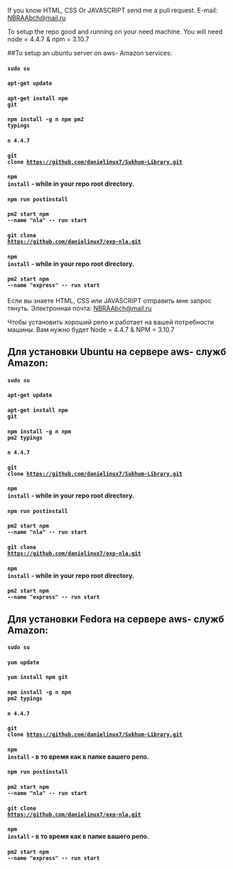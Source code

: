 If you know HTML, CSS Or JAVASCRIPT send me a pull request.
E-mail: NBRAAbch@mail.ru

To setup the repo good and running on your need machine. You will need node = 4.4.7 & npm = 3.10.7

##To setup an ubuntu server on aws- Amazon services:

#### <code>sudo su</code>
#### <code>apt-get update</code>
#### <code>apt-get install npm git</code>
#### <code>npm install -g n npm pm2 typings</code>
#### <code>n 4.4.7</code>
#### <code>git clone https://github.com/danielinux7/Sukhum-Library.git</code>
#### <code>npm install</code> - while in your repo root directory.
#### <code>npm run postinstall</code>
#### <code>pm2 start npm --name "nla" -- run start</code>
#### <code>git clone https://github.com/danielinux7/exp-nla.git</code>
#### <code>npm install</code> - while in your repo root directory.
#### <code>pm2 start npm --name "express" -- run start</code>

Если вы знаете HTML, CSS или JAVASCRIPT отправить мне запрос тянуть. Электронная почта: NBRAAbch@mail.ru

Чтобы установить хороший репо и работает на вашей потребности машины. Вам нужно будет Node = 4.4.7 & NPM = 3.10.7

## Для установки Ubuntu на сервере aws- служб Amazon:
#### <code>sudo su</code>
#### <code>apt-get update</code>
#### <code>apt-get install npm git</code>
#### <code>npm install -g n npm pm2 typings</code>
#### <code>n 4.4.7</code>
#### <code>git clone https://github.com/danielinux7/Sukhum-Library.git</code>
#### <code>npm install</code> - while in your repo root directory.
#### <code>npm run postinstall</code>
#### <code>pm2 start npm --name "nla" -- run start</code>
#### <code>git clone https://github.com/danielinux7/exp-nla.git</code>
#### <code>npm install</code> - while in your repo root directory.
#### <code>pm2 start npm --name "express" -- run start</code>

## Для установки Fedora на сервере aws- служб Amazon:
#### <code>sudo su</code>
#### <code>yum update</code>
#### <code>yum install npm git</code>
#### <code>npm install -g n npm pm2 typings</code>
#### <code>n 4.4.7</code>
#### <code>git clone https://github.com/danielinux7/Sukhum-Library.git</code>
#### <code>npm install</code> - в то время как в папке вашего репо.
#### <code>npm run postinstall</code>
#### <code>pm2 start npm --name "nla" -- run start</code>
#### <code>git clone https://github.com/danielinux7/exp-nla.git</code>
#### <code>npm install</code> - в то время как в папке вашего репо.
#### <code>pm2 start npm --name "express" -- run start</code>
